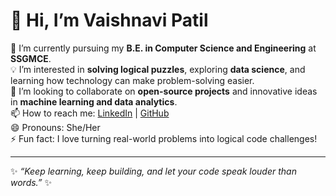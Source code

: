 # 👋 Hi, I’m Vaishnavi Patil

🌱 I’m currently pursuing my **B.E. in Computer Science and Engineering** at **SSGMCE**.  
💡 I’m interested in **solving logical puzzles**, exploring **data science**, and learning how technology can make problem-solving easier.  
🤝 I’m looking to collaborate on **open-source projects** and innovative ideas in **machine learning and data analytics**.  
📫 How to reach me: [LinkedIn](https://www.linkedin.com/in/vaishnavi-patil/) | [GitHub](https://github.com/vaishuuupatil)  
😄 Pronouns: She/Her  
⚡ Fun fact: I love turning real-world problems into logical code challenges!

---

✨ _“Keep learning, keep building, and let your code speak louder than words.”_ ✨
